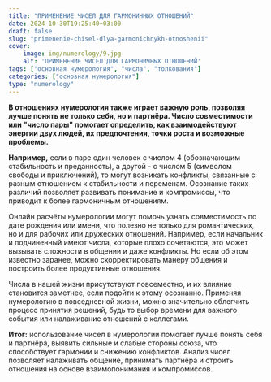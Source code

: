```yaml
---
title: "ПРИМЕНЕНИЕ ЧИСЕЛ ДЛЯ ГАРМОНИЧНЫХ ОТНОШЕНИЙ"
date: 2024-10-30T19:25:40+03:00
draft: false
slug: "primenenie-chisel-dlya-garmonichnykh-otnoshenii"
cover:
    image: img/numerology/9.jpg
    alt: 'ПРИМЕНЕНИЕ ЧИСЕЛ ДЛЯ ГАРМОНИЧНЫХ ОТНОШЕНИЙ'
tags: ["основная нумерология", "числа", "толкования"]
categories: ["основная нумерология"]
type: "numerology"
---
```


**В отношениях нумерология также играет важную роль, позволяя лучше понять не только себя, но и партнёра. Число совместимости или "число пары" помогает определить, как взаимодействуют энергии двух людей, их предпочтения, точки роста и возможные проблемы.**

**Например,** если в паре один человек с числом 4 (обозначающим стабильность и преданность), а другой - с числом 5 (символом свободы и приключений), то могут возникать конфликты, связанные с разным отношением к стабильности и переменам. Осознание таких различий позволяет развивать понимание и компромиссы, что приводит к более гармоничным отношениям.

Онлайн расчёты нумерологии могут помочь узнать совместимость по дате рождения или имени, что полезно не только для романтических, но и для рабочих или дружеских отношений. Например, если начальник и подчиненный имеют числа, которые плохо сочетаются, это может вызывать сложности в общении и даже конфликты. Но если об этом известно заранее, можно скорректировать манеру общения и построить более продуктивные отношения.

Числа в нашей жизни присутствуют повсеместно, и их влияние становится заметнее, если подойти к этому осознанно. Применяя нумерологию в повседневной жизни, можно значительно облегчить процесс принятия решений, будь то выбор времени для важного события или налаживание отношений с коллегами.

**Итог:** использование чисел в нумерологии помогает лучше понять себя и партнёра, выявить сильные и слабые стороны союза, что способствует гармонии и снижению конфликтов. Анализ чисел позволяет налаживать общение, принимать партнёра и строить отношения на основе взаимопонимания и компромиссов.
